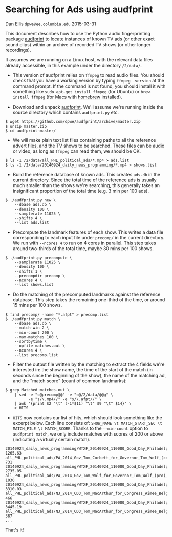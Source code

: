 # Searching for Ads using audfprint

Dan Ellis `dpwe@ee.columbia.edu` 2015-03-31

This document describes how to use the Python audio fingerprinting package [audfprint](https://github.com/dpwe/audfprint) to locate instances of known TV ads (or other exact sound clips) within an archive of recorded TV shows (or other longer recordings).  

It assumes we are running on a Linux host, with the relevant data files already accessible, in this example under the directory `/2/data/`.

* This version of audfprint relies on `ffmpeg` to read audio files.  You should check that you have a working version by typing `ffmpeg -version` at the command prompt.  If the command is not found, you should install it with something like `sudo apt-get install ffmpeg` (for Ubuntu) or `brew install ffmpeg` (for Macs with [homebrew](http://brew.sh) installed).

* Download and unpack [audfprint](https://github.com/dpwe/audfprint).  We'll assume we're running inside the source directory which contains `audfprint.py` etc.

```shell
$ wget https://github.com/dpwe/audfprint/archive/master.zip
$ unzip master.zip
$ cd audfprint-master/
```

* We will make plain text list files containing paths to all the reference advert files, and the TV shows to be searched.  These files can be audio or video; as long as `ffmpeg` can read them, we should be OK.

```shell
$ ls -1 /2/data/all_PHL_political_ads/*.mp4 > ads.list
$ ls -1 /2/data/20140924_daily_news_programming/*.mp4 > shows.list
```

* Build the reference database of known ads.  This creates `ads.db` in the current directory.  Since the total time of the reference ads is usually much smaller than the shows we're searching, this generally takes an insignificant proportion of the total time (e.g. 3 min per 100 ads).

```shell
$ ./audfprint.py new \
    --dbase ads.db \
    --density 100 \
    --samplerate 11025 \
    --shifts 4 \
    --list ads.list
```

* Precompute the landmark features of each show.  This writes a data file corresponding to each input file under `precomp/` in the current directory.  We run with `--ncores 4` to run on 4 cores in parallel.  This step takes around two-thirds of the total time, maybe 30 mins per 100 shows.  

```shell
$ ./audfprint.py precompute \
    --samplerate 11025 \
    --density 100 \
    --shifts 1 \
    --precompdir precomp \
    --ncores 4 \
    --list shows.list
```

* Do the matching of the precomputed landmarks against the reference database.  This step takes the remaining one-third of the time, or around 15 mins per 100 shows.

```shell
$ find precomp/ -name "*.afpt" > precomp.list
$ ./audfprint.py match \
    --dbase ads.db \
    --match-win 2 \
    --min-count 200 \
    --max-matches 100 \
    --sortbytime \
    --opfile matches.out \
    --ncores 4 \
    --list precomp.list
```

* Filter the output file written by the matching to extract the 4 fields we're interested in: the show name, the time of the start of the match (in seconds since the beginning of the show), the name of the matching ad, and the "match score" (count of common landmarks):

```shell
$ grep Matched matches.out \
    | sed -e "s@precomp@@" -e "s@/2/data/@@g" \
          -e "s/\.mp4//" -e "s/\.afpt//" \
    | awk '{print $2 "\t" (-1*$11) "\t" $9 "\t" $14}' \
    > HITS
```

* `HITS` now contains our list of hits, which should look something like the excerpt below.  Each line consists of: `SHOW_NAME \t MATCH_START_SEC \t MATCH_FILE \t MATCH_SCORE`.  Thanks to the `--min-count` option to `audfprint match`, we only include matches with scores of 200 or above (indicating a virtually certain match).

```
20140924_daily_news_programming/WTXF_20140924_110000_Good_Day_Philadelphia      1265.63 all_PHL_political_ads/PA_2014_Gov_Tom_Corbett_for_Governor_Tom_Wolf_(con)_pro_15_con_15 731
20140924_daily_news_programming/WTXF_20140924_110000_Good_Day_Philadelphia      2735.05 all_PHL_political_ads/PA_2014_Gov_Tom_Wolf_for_Governor_Tom_Wolf_(pro)_pro_23_con_7_#2  1030
20140924_daily_news_programming/WTXF_20140924_110000_Good_Day_Philadelphia      3310.03 all_PHL_political_ads/NJ_2014_CD3_Tom_MacArthur_for_Congress_Aimee_Belgard_(con)_pro_0_con_15_#1        466
20140924_daily_news_programming/WTXF_20140924_110000_Good_Day_Philadelphia      3445.19 all_PHL_political_ads/NJ_2014_CD3_Tom_MacArthur_for_Congress_Aimee_Belgard_(con)_pro_0_con_15_#2        387
...
```

That's it!



